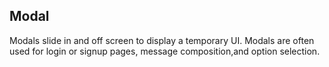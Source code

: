 ## Modal

Modals slide in and off screen to display a temporary UI. Modals are often used for login or signup pages, message composition,and option selection.
